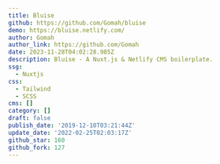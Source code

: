 ```yaml
---
title: Bluise
github: https://github.com/Gomah/bluise
demo: https://bluise.netlify.com/
author: Gomah
author_link: https://github.com/Gomah
date: 2023-11-28T04:02:28.985Z
description: Bluise - A Nuxt.js & Netlify CMS boilerplate.
ssg:
  - Nuxtjs
css:
  - Tailwind
  - SCSS
cms: []
category: []
draft: false
publish_date: '2019-12-10T03:21:44Z'
update_date: '2022-02-25T02:03:17Z'
github_star: 160
github_fork: 127
---
```

